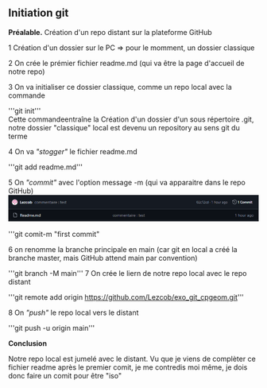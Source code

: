 Initiation git
----------------------------
**Préalable.** Création d'un repo distant sur la plateforme GitHub  
  
1 Création d'un dossier sur le PC => pour le momment, un dossier classique  
  
2 On crée le prémier fichier readme.md (qui va être la page d'accueil de notre repo)  
  
3 On va initialiser ce dossier classique, comme un repo local avec la commande
  
'''git init'''  
Cette commandeentraîne la Création d'un dossier d'un sous répertoire  .git, notre dossier "classique" local est devenu un repository au sens git du terme  
  
4 On va *"stogger"* le fichier readme.md  

'''git add readme.md'''  
  
5 On *"commit"* avec l'option message -m (qui va apparaitre dans le repo GitHub)  
  ![](image/message_comit.png)  
  
'''git comit-m "first commit"
  
6 on renomme la branche principale en main (car git en local a créé la branche master, mais GitHub attend main par convention)  
  
  '''git branch -M main'''
7 On crée le liern de notre repo local avec le repo distant  
  
'''git remote add origin https://github.com/Lezcob/exo_git_cpgeom.git'''  
  
8 On *"push"* le repo local vers le distant  
  
'''git push -u origin main'''  
  
**Conclusion**  
  
  Notre repo local est jumelé avec le distant. Vu que je viens de complèter ce fichier readme après le premier comit, je me contredis moi même, je dois donc faire un comit pour être "iso"